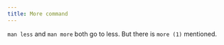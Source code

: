 ```yaml
---
title: More command
---
```


`man less` and `man more` both go to less. But there is `more (1)` mentioned.
